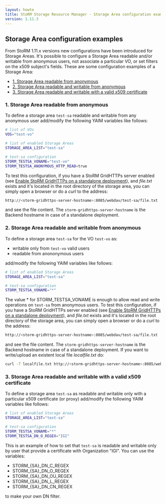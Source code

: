 ```yaml
---
layout: howto
title: StoRM Storage Resource Manager - Storage Area configuration examples
version: 1.11.3
---
```


## Storage Area configuration examples

From StoRM 1.11.x versions new configurations have been introduced for Storage Areas. 
It's possible to configure a Storage Area readable and/or writable from anonymous users, not associate a particular VO, or set filters on the x509 subject's fields.
These are some configuration examples of a Storage Area:

* [1. Storage Area readable from anonymous](#sa-anonymous-r)
* [2. Storage Area readable and writable from anonymous](#sa-anonymous-rw)
* [3. Storage Area readable and writable with a valid x509 certificate](#sa-anonymous-rw-x509)

### 1. Storage Area readable from anonymous <a name="sa-anonymous-r">&nbsp;</a>

To define a storage area ```test-sa``` readable and writable from any anonymous user add/modify the following YAIM variables like follows:

```bash
# list of VOs
VOS="test-vo"

# list of enabled Storage Areas
STORAGE_AREA_LIST="test-sa"

# test-sa configuration
STORM_TESTSA_VONAME="test-vo"
STORM_TESTSA_ANONYMOUS_HTTP_READ=true
```

To test this configuration, if you have a StoRM GridHTTPs server enabled (see [Enable StoRM GridHTTPs on a standalone deployment][example2]),
and _file.txt_ exists and it's located in the root directory of the storage area, you can simply open a browser or do a _curl_ to the address:

```bash
http://<storm-gridhttps-server-hostname>:8085/webdav/test-sa/file.txt
```

and see the file content. The ```storm-gridhttps-server-hostname``` is the Backend hostname in case of a standalone deployment.

### 2. Storage Area readable and writable from anonymous <a name="sa-anonymous-rw">&nbsp;</a>

To define a storage area ```test-sa``` for the VO ```test-vo``` as:

- writable only from ```test-vo``` valid users
- readable from anononymous users

add/modify the following YAIM variables like follows:

```bash
# list of enabled Storage Areas
STORAGE_AREA_LIST="test-sa"

# test-sa configuration
STORM_TESTSA_VONAME="*"
```
The value * for STORM\_TESTSA\_VONAME is enough to allow read and write operations on ```test-sa``` from anonymous users.
To test this configuration, if you have a StoRM GridHTTPs server enabled (see [Enable StoRM GridHTTPs on a standalone deployment][example2]),
and _file.txt_ exists and it's located in the root directory of the storage area, you can simply open a browser or do a _curl_ to the address:

```bash
http://<storm-gridhttps-server-hostname>:8085/webdav/test-sa/file.txt
```

and see the file content. The ```storm-gridhttps-server-hostname``` is the Backend hostname in case of a standalone deployment. If you want to write/upload an existent local file _localfile.txt_ do:

```bash
curl -T localfile.txt http://<storm-gridhttps-server-hostname>:8085/webdav/test-sa/localfile.txt
```


### 3. Storage Area readable and writable with a valid x509 certificate <a name="sa-anonymous-rw-x509">&nbsp;</a>

To define a storage area ```test-sa``` as readable and writable only with a particular x509 certificate (or proxy) add/modify the following YAIM variables like follows:

```bash
# list of enabled Storage Areas
STORAGE_AREA_LIST="test-sa"

# test-sa configuration
STORM_TESTSA_VONAME="*"
STORM_TESTSA_DN_O_REGEX="IGI"
```

This is an example of how to set that ```test-sa``` is readable and writable only by user that provide a certificate with Organization "IGI".
You can use the variables:

- STORM\_{SA}\_DN\_C\_REGEX	
- STORM\_{SA}\_DN\_O\_REGEX	
- STORM\_{SA}\_DN\_OU\_REGEX
- STORM\_{SA}\_DN\_L\_REGEX
- STORM\_{SA}\_DN\_CN\_REGEX

to make your own DN filter.




[example2]: {{site.baseurl}}/documentation/examples/enable-gridhttps-standalone-deployment/1.11.2/enable-gridhttps-standalone-deployment.html
